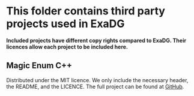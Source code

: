 # This folder contains third party projects used in ExaDG
**Included projects have different copy rights compared to ExaDG. Their licences allow each project to be included here.**

## Magic Enum C++
Distributed under the MIT licence.
We only include the necessary header, the README, and the LICENCE. The full project can be found at [GitHub](https://github.com/Neargye/magic_enum).
